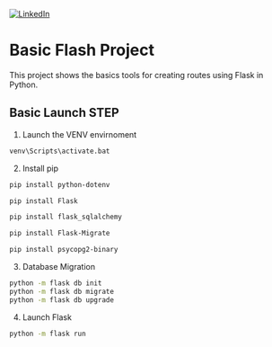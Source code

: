 [![LinkedIn][linkedin-shield]][linkedin-url-Bucsa]

 
# Basic Flash Project

This project shows the basics tools for creating routes using Flask in Python. 


## Basic Launch STEP

1. Launch the VENV envirnoment 

```bash
venv\Scripts\activate.bat
```

2. Install pip
   
```bash
pip install python-dotenv

pip install Flask

pip install flask_sqlalchemy

pip install Flask-Migrate

pip install psycopg2-binary
```     

3. Database Migration
   
```bash
python -m flask db init             
python -m flask db migrate            
python -m flask db upgrade 
```

4. Launch Flask
   
```bash
python -m flask run
```

[linkedin-shield]: https://img.shields.io/badge/-LinkedIn-black.svg?style=for-the-badge&logo=linkedin&colorB=555
[linkedin-url-Bucsa]: https://www.linkedin.com/in/justin-bucsa
